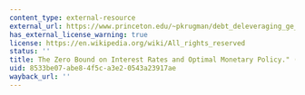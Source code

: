 ```yaml
---
content_type: external-resource
external_url: https://www.princeton.edu/~pkrugman/debt_deleveraging_ge_pk.pdf
has_external_license_warning: true
license: https://en.wikipedia.org/wiki/All_rights_reserved
status: ''
title: The Zero Bound on Interest Rates and Optimal Monetary Policy." (PDF)
uid: 8533be07-abe8-4f5c-a3e2-0543a23917ae
wayback_url: ''
---
```

